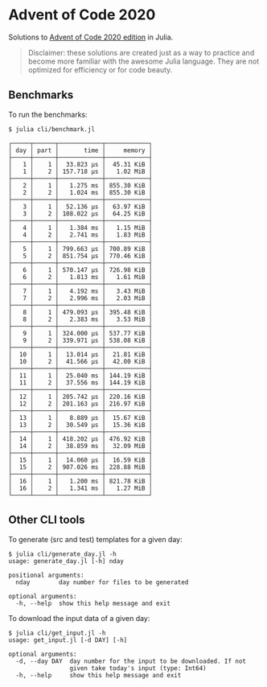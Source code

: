 # Advent of Code 2020

Solutions to [Advent of Code 2020 edition](https://adventofcode.com/2020) in Julia.

> Disclaimer: these solutions are created just as a way to practice and become more familiar
with the awesome Julia language. They are not optimized for efficiency or for code beauty.

## Benchmarks

To run the benchmarks:

    $ julia cli/benchmark.jl

```
┌─────┬──────┬────────────┬────────────┐
│ day │ part │       time │     memory │
├─────┼──────┼────────────┼────────────┤
│   1 │    1 │  33.823 μs │  45.31 KiB │
│   1 │    2 │ 157.718 μs │   1.02 MiB │
├─────┼──────┼────────────┼────────────┤
│   2 │    1 │   1.275 ms │ 855.30 KiB │
│   2 │    2 │   1.024 ms │ 855.30 KiB │
├─────┼──────┼────────────┼────────────┤
│   3 │    1 │  52.136 μs │  63.97 KiB │
│   3 │    2 │ 108.022 μs │  64.25 KiB │
├─────┼──────┼────────────┼────────────┤
│   4 │    1 │   1.384 ms │   1.15 MiB │
│   4 │    2 │   2.741 ms │   1.83 MiB │
├─────┼──────┼────────────┼────────────┤
│   5 │    1 │ 799.663 μs │ 700.89 KiB │
│   5 │    2 │ 851.754 μs │ 770.46 KiB │
├─────┼──────┼────────────┼────────────┤
│   6 │    1 │ 570.147 μs │ 726.98 KiB │
│   6 │    2 │   1.813 ms │   1.61 MiB │
├─────┼──────┼────────────┼────────────┤
│   7 │    1 │   4.192 ms │   3.43 MiB │
│   7 │    2 │   2.996 ms │   2.03 MiB │
├─────┼──────┼────────────┼────────────┤
│   8 │    1 │ 479.093 μs │ 395.48 KiB │
│   8 │    2 │   2.383 ms │   3.53 MiB │
├─────┼──────┼────────────┼────────────┤
│   9 │    1 │ 324.000 μs │ 537.77 KiB │
│   9 │    2 │ 339.971 μs │ 538.08 KiB │
├─────┼──────┼────────────┼────────────┤
│  10 │    1 │  13.014 μs │  21.81 KiB │
│  10 │    2 │  41.566 μs │  42.00 KiB │
├─────┼──────┼────────────┼────────────┤
│  11 │    1 │  25.040 ms │ 144.19 KiB │
│  11 │    2 │  37.556 ms │ 144.19 KiB │
├─────┼──────┼────────────┼────────────┤
│  12 │    1 │ 205.742 μs │ 220.16 KiB │
│  12 │    2 │ 201.163 μs │ 216.97 KiB │
├─────┼──────┼────────────┼────────────┤
│  13 │    1 │   8.889 μs │  15.67 KiB │
│  13 │    2 │  30.549 μs │  15.36 KiB │
├─────┼──────┼────────────┼────────────┤
│  14 │    1 │ 418.202 μs │ 476.92 KiB │
│  14 │    2 │  38.859 ms │  32.09 MiB │
├─────┼──────┼────────────┼────────────┤
│  15 │    1 │  14.060 μs │  16.59 KiB │
│  15 │    2 │ 907.026 ms │ 228.88 MiB │
├─────┼──────┼────────────┼────────────┤
│  16 │    1 │   1.200 ms │ 821.78 KiB │
│  16 │    2 │   1.341 ms │   1.27 MiB │
└─────┴──────┴────────────┴────────────┘

```

## Other CLI tools

To generate (src and test) templates for a given day:
```
$ julia cli/generate_day.jl -h
usage: generate_day.jl [-h] nday

positional arguments:
  nday        day number for files to be generated

optional arguments:
  -h, --help  show this help message and exit
```

To download the input data of a given day:
```
$ julia cli/get_input.jl -h
usage: get_input.jl [-d DAY] [-h]

optional arguments:
  -d, --day DAY  day number for the input to be downloaded. If not
                 given take today's input (type: Int64)
  -h, --help     show this help message and exit
```
